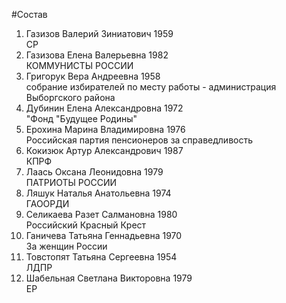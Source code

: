 #Состав
1. Газизов Валерий Зиниатович 1959   
    СР
2. Газизова Елена Валерьевна 1982   
    КОММУНИСТЫ РОССИИ
3. Григорук Вера Андреевна 1958   
    собрание избирателей по месту работы - администрация Выборгского района
4. Дубинин Елена Александровна 1972   
    "Фонд "Будущее Родины"
5. Ерохина Марина Владимировна 1976   
    Российская партия пенсионеров за справедливость
6. Кокизюк Артур Александрович 1987   
    КПРФ
7. Лаась Оксана Леонидовна 1979   
    ПАТРИОТЫ РОССИИ
8. Ляшук Наталья Анатольевна 1974   
    ГАООРДИ
9. Селикаева Разет Салмановна 1980   
    Российский Красный Крест
10. Ганичева Татьяна Геннадьевна 1970   
    За женщин России
11. Товстопят Татьяна Сергеевна 1954   
    ЛДПР
12. Шабельная Светлана Викторовна 1979   
    ЕР
